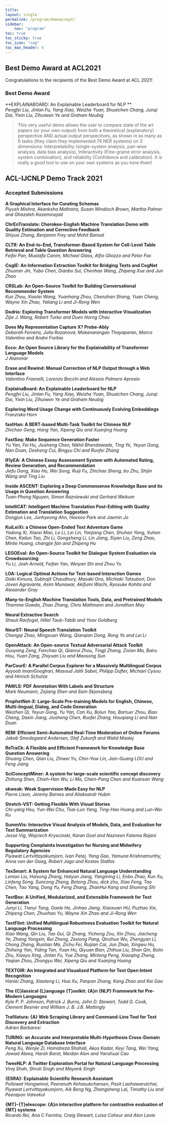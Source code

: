 ```yaml
---
title: 
layout: single
permalink: /program/demoaccept/
sidebar: 
    nav: "program"
toc: true
toc_sticky: true
toc_icon: "cog"
toc_max_header: 4
---
```

## Best Demo Award at ACL2021
Congratulations to the recipients of the Best Demo Award at ACL 2021!
### Best Demo Award
**EXPLAINABOARD: An Explainable Leaderboard for NLP **<br/>
*Pengfei Liu, Jinlan Fu, Yang Xiao, Weizhe Yuan, Shuaichen Chang, Junqi Dai, Yixin Liu, Zihuiwen Ye and Graham Neubig*
>This very useful demo allows the user to compare state of the art papers (or your own output)  from both a theoretical (explanatory) perspective AND actual output perspecitves, as shown in as many as 6 tasks (they claim they implemented 74 NER systems) on 3 dimensions: Interpretability (single-system analysis, pair-wise analysis, data bias analysis), Interactivity (Fine-graine error analysis, system combination), and reliability (Confidence and calibration). It is really a good tool to use on your own systems as you tune them!   


## ACL-IJCNLP Demo Track 2021 
### Accepted Submissions

**A Graphical Interface for Curating Schemas**<br/>
*Piyush Mishra, Akanksha Malhotra, Susan Windisch Brown, Martha Palmer and Ghazaleh Kazeminejad*

**ChrEnTranslate: Cherokee-English Machine Translation Demo with Quality Estimation and Corrective Feedback**<br/>
*Shiyue Zhang, Benjamin Frey and Mohit Bansal*

**CLTR: An End-to-End, Transformer-Based System for Cell-Level Table Retrieval and Table Question Answering**<br/>
*Feifei Pan, Mustafa Canim, Michael Glass, Alfio Gliozzo and Peter Fox*

**CogIE: An Information Extraction Toolkit for Bridging Texts and CogNet**<br/>
*Zhuoran Jin, Yubo Chen, Dianbo Sui, Chenhao Wang, Zhipeng Xue and Jun Zhao*

**CRSLab: An Open-Source Toolkit for Building Conversational Recommender System**<br/>
*Kun Zhou, Xiaolei Wang, Yuanhang Zhou, Chenzhan Shang, Yuan Cheng, Wayne Xin Zhao, Yaliang Li and Ji-Rong Wen*

**Dodrio: Exploring Transformer Models with Interactive Visualization**<br/>
*Zijie J. Wang, Robert Turko and Duen Horng Chau*

**Does My Representation Capture X? Probe-Ably**<br/>
*Deborah Ferreira, Julia Rozanova, Mokanarangan Thayaparan, Marco Valentino and Andre Freitas*

**Ecco: An Open Source Library for the Explainability of Transformer Language Models**<br/>
*J Alammar*

**Erase and Rewind: Manual Correction of NLP Output through a Web Interface**<br/>
*Valentino Frasnelli, Lorenzo Bocchi and Alessio Palmero Aprosio*

**ExplainaBoard: An Explainable Leaderboard for NLP**<br/>
*Pengfei Liu, Jinlan Fu, Yang Xiao, Weizhe Yuan, Shuaichen Chang, Junqi Dai, Yixin Liu, Zihuiwen Ye and Graham Neubig*

**Exploring Word Usage Change with Continuously Evolving Embeddings**<br/>
*Franziska Horn*

**fastHan: A BERT-based Multi-Task Toolkit for Chinese NLP**<br/>
*Zhichao Geng, Hang Yan, Xipeng Qiu and Xuanjing Huang*

**FastSeq: Make Sequence Generation Faster**<br/>
*Yu Yan, Fei Hu, Jiusheng Chen, Nikhil Bhendawade, Ting Ye, Yeyun Gong, Nan Duan, Desheng Cui, Bingyu Chi and Ruofei Zhang*

**IFlyEA: A Chinese Essay Assessment System with Automated Rating, Review Generation, and Recommendation**<br/>
*Jiefu Gong, Xiao Hu, Wei Song, Ruiji Fu, Zhichao Sheng, bo Zhu, Shijin Wang and Ting Liu*

**Inside ASCENT: Exploring a Deep Commonsense Knowledge Base and its Usage in Question Answering**<br/>
*Tuan-Phong Nguyen, Simon Razniewski and Gerhard Weikum*

**IntelliCAT: Intelligent Machine Translation Post-Editing with Quality Estimation and Translation Suggestion**<br/>
*Dongjun Lee, Junhyeong Ahn, Heesoo Park and Jaemin Jo*

**KuiLeiXi: a Chinese Open-Ended Text Adventure Game**<br/>
*Yadong Xi, Xiaoxi Mao, Le Li, Lei Lin, Yanjiang Chen, Shuhan Yang, Xuhan Chen, Kailun Tao, Zhi Li, Gongzheng Li, Lin Jiang, Siyan Liu, Zeng Zhao, Minlie Huang, changjie fan and Zhipeng Hu*

**LEGOEval: An Open-Source Toolkit for Dialogue System Evaluation via Crowdsourcing**<br/>
*Yu Li, Josh Arnold, Feifan Yan, Weiyan Shi and Zhou Yu*

**LOA: Logical Optimal Actions for Text-based Interaction Games**<br/>
*Daiki Kimura, Subhajit Chaudhury, Masaki Ono, Michiaki Tatsubori, Don Joven Agravante, Asim Munawar, Akifumi Wachi, Ryosuke Kohita and Alexander Gray*

**Many-to-English Machine Translation Tools, Data, and Pretrained Models**<br/>
*Thamme Gowda, Zhao Zhang, Chris Mattmann and Jonathan May*

**Neural Extractive Search**<br/>
*Shauli Ravfogel, Hillel Taub-Tabib and Yoav Goldberg*

**NeurST: Neural Speech Translation Toolkit**<br/>
*Chengqi Zhao, Mingxuan Wang, Qianqian Dong, Rong Ye and Lei Li*

**OpenAttack: An Open-source Textual Adversarial Attack Toolkit**<br/>
*Guoyang Zeng, Fanchao Qi, Qianrui Zhou, Tingji Zhang, Zixian Ma, Bairu Hou, Yuan Zang, Zhiyuan Liu and Maosong Sun*

**ParCourE: A Parallel Corpus Explorer for a Massively Multilingual Corpus**<br/>
*Ayyoob ImaniGooghari, Masoud Jalili Sabet, Philipp Dufter, Michael Cysou and Hinrich Schutze*

**PAWLS: PDF Annotation With Labels and Structure**<br/>
*Mark Neumann, Zejiang Shen and Sam Skjonsberg*

**ProphetNet-X: Large-Scale Pre-training Models for English, Chinese, Multi-lingual, Dialog, and Code Generation**<br/>
*Weizhen Qi, Yeyun Gong, Yu Yan, Can Xu, Bolun Yao, Bartuer Zhou, Biao Cheng, Daxin Jiang, Jiusheng Chen, Ruofei Zhang, Houqiang Li and Nan Duan*

**REM: Efficient Semi-Automated Real-Time Moderation of Online Forums**<br/>
*Jakob Smedegaard Andersen, Olaf Zukunft and Walid Maalej*

**ReTraCk: A Flexible and Efficient Framework for Knowledge Base Question Answering**<br/>
*Shuang Chen, Qian Liu, Zhiwei Yu, Chin-Yew Lin, Jian-Guang LOU and Feng Jiang*

**SciConceptMiner: A system for large-scale scientific concept discovery**<br/>
*Zhihong Shen, Chieh-Han Wu, Li Ma, Chien-Pang Chen and Kuansan Wang*

**skweak: Weak Supervision Made Easy for NLP**<br/>
*Pierre Lison, Jeremy Barnes and Aliaksandr Hubin*

**Stretch-VST: Getting Flexible With Visual Stories**<br/>
*Chi-yang Hsu, Yun-Wei Chu, Tsai-Lun Yang, Ting-Hao Huang and Lun-Wei Ku*

**SummVis: Interactive Visual Analysis of Models, Data, and Evaluation for Text Summarization**<br/>
*Jesse Vig, Wojciech Kryscinski, Karan Goel and Nazneen Fatema Rajani*

**Supporting Complaints Investigation for Nursing and Midwifery Regulatory Agencies**<br/>
*Piyawat Lertvittayakumjorn, Ivan Petej, Yang Gao, Yamuna Krishnamurthy, Anna van der Gaag, Robert Jago and Kostas Stathis*

**TexSmart: A System for Enhanced Natural Language Understanding**<br/>
*Lemao Liu, Haisong Zhang, Haiyun Jiang, Yangming Li, Enbo Zhao, Kun Xu, Linfeng Song, Suncong Zheng, Botong Zhou, dick zhu, Xiao Feng, Tao Chen, Tao Yang, Dong Yu, Feng Zhang, ZhanHui Kang and Shuming Shi*

**TextBox: A Unified, Modularized, and Extensible Framework for Text Generation**<br/>
*Junyi Li, Tianyi Tang, Gaole He, Jinhao Jiang, Xiaoxuan HU, Puzhao Xie, Zhipeng Chen, Zhuohao Yu, Wayne Xin Zhao and Ji-Rong Wen*

**TextFlint: Unified Multilingual Robustness Evaluation Toolkit for Natural Language Processing**<br/>
*Xiao Wang, Qin Liu, Tao Gui, Qi Zhang, Yicheng Zou, Xin Zhou, Jiacheng Ye, Zhang Yongxin, Rui Zheng, Zexiong Pang, Qinzhuo Wu, Zhengyan Li, Chong Zhang, Ruotian Ma, Zichu Fei, Ruijian Cai, Jun Zhao, Xingwu Hu, Zhiheng Yan, Yiding Tan, Yuan Hu, Qiyuan Bian, Zhihua Liu, Shan Qin, Bolin Zhu, Xiaoyu Xing, Jinlan Fu, Yue Zhang, Minlong Peng, Xiaoqing Zheng, Yaqian Zhou, Zhongyu Wei, Xipeng Qiu and Xuanjing Huang*

**TEXTOIR: An Integrated and Visualized Platform for Text Open Intent Recognition**<br/>
*Hanlei Zhang, Xiaoteng Li, Hua Xu, Panpan Zhang, Kang Zhao and Kai Gao*

**The {C}lassical {L}anguage {T}oolkit: {A}n {NLP} Framework for Pre-Modern Languages**<br/>
*Kyle P. P. Johnson, Patrick J. Burns, John D. Stewart, Todd G. Cook, Clement Besnier and William J. B. J.B. Mattingly*

**Trafilatura: {A} Web Scraping Library and Command-Line Tool for Text Discovery and Extraction**<br/>
*Adrien Barbaresi*

**TURING: an Accurate and Interpretable Multi-Hypothesis Cross-Domain Natural Language Database Interface**<br/>
*Peng Xu, Wenjie Zi, Hamidreza Shahidi, Akos Kadar, Keyi Tang, Wei Yang, Jawad Ateeq, Harsh Barot, Meidan Alon and Yanshuai Cao*

**TweeNLP: A Twitter Exploration Portal for Natural Language Processing**<br/>
*Viraj Shah, Shruti Singh and Mayank Singh*

**{ESRA}: Explainable Scientific Research Assistant**<br/>
*Pollawat Hongwimol, Peeranuth Kehasukcharoen, Pasit Laohawarutchai, Piyawat Lertvittayakumjorn, Aik Beng Ng, Zhangsheng Lai, Timothy Liu and Peerapon Vateekul*

**{MT}-{T}elescope: {A}n interactive platform for contrastive evaluation of {MT} systems**<br/>
*Ricardo Rei, Ana C Farinha, Craig Stewart, Luisa Coheur and Alon Lavie*
